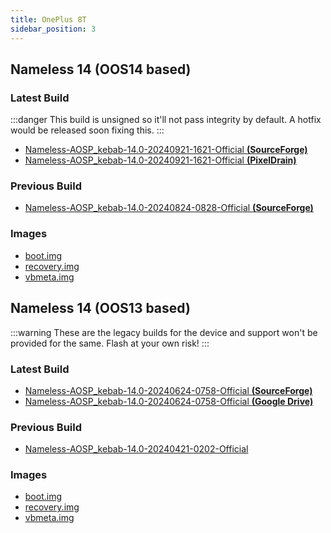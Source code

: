 ```yaml
---
title: OnePlus 8T
sidebar_position: 3
---
```


## Nameless 14 (OOS14 based)

### Latest Build
:::danger
This build is unsigned so it'll not pass integrity by default. A hotfix would be released soon fixing this.
:::
- [Nameless-AOSP_kebab-14.0-20240921-1621-Official __(SourceForge)__](https://sourceforge.net/projects/nameless-aosp/files/kebab/Nameless-AOSP_kebab-14.0-20240921-1621-Official.zip/download)
- [Nameless-AOSP_kebab-14.0-20240921-1621-Official __(PixelDrain)__](https://pixeldrain.com/u/uGs5cwS2)

### Previous Build
- [Nameless-AOSP_kebab-14.0-20240824-0828-Official __(SourceForge)__](https://sourceforge.net/projects/nameless-aosp/files/kebab/Nameless-AOSP_kebab-14.0-20240824-0828-Official.zip/download)

### Images
- [boot.img](https://drive.google.com/file/d/1YZHqAUZWwF0LuXP22PNiX7eUgPdyMH9E/view)
- [recovery.img](https://sourceforge.net/projects/nameless-aosp/files/kebab/imgs_14/recovery.img/download)
- [vbmeta.img](https://sourceforge.net/projects/nameless-aosp/files/kebab/imgs_14/vbmeta.img/download)

## Nameless 14 (OOS13 based)

:::warning
These are the legacy builds for the device and support won't be provided for the same. Flash at your own risk!
:::

### Latest Build
- [Nameless-AOSP_kebab-14.0-20240624-0758-Official __(SourceForge)__](https://sourceforge.net/projects/nameless-aosp/files/kebab/Nameless-AOSP_kebab-14.0-20240624-0758-Official.zip/download)
- [Nameless-AOSP_kebab-14.0-20240624-0758-Official __(Google Drive)__](https://drive.google.com/file/d/1mkIcVZb-sKFfwrbqnbT46uqIBzdn6hf0/view)

### Previous Build
- [Nameless-AOSP_kebab-14.0-20240421-0202-Official](https://sourceforge.net/projects/nameless-aosp/files/kebab/Nameless-AOSP_kebab-14.0-20240421-0202-Official.zip/download)

### Images
- [boot.img](https://sourceforge.net/projects/nameless-aosp/files/kebab/imgs_14/boot.img/download)
- [recovery.img](https://sourceforge.net/projects/nameless-aosp/files/kebab/imgs_14/recovery.img/download)
- [vbmeta.img](https://sourceforge.net/projects/nameless-aosp/files/kebab/imgs_14/vbmeta.img/download)

<!-- ## Nameless 13 (OOS13 based)

:::warning
These are the legacy builds for the device and support won't be provided for the same. Flash at your own risk!
:::

### Latest Build
- [Nameless-AOSP_kebab-13.0-20231121-0816-Official](https://sourceforge.net/projects/nameless-aosp/files/kebab/Nameless-AOSP_kebab-13.0-20231121-0816-Official.zip/download)

### Images
- [boot.img](https://sourceforge.net/projects/nameless-aosp/files/kebab/imgs_13/boot.img/download)
- [vbmeta.img](https://sourceforge.net/projects/nameless-aosp/files/kebab/imgs_13/vbmeta.img/download)
- [vbmeta_system.img](https://sourceforge.net/projects/nameless-aosp/files/kebab/imgs_13/vbmeta_system.img/download)
- [recovery.img](https://sourceforge.net/projects/nameless-aosp/files/kebab/imgs_13/recovery.img/download) -->